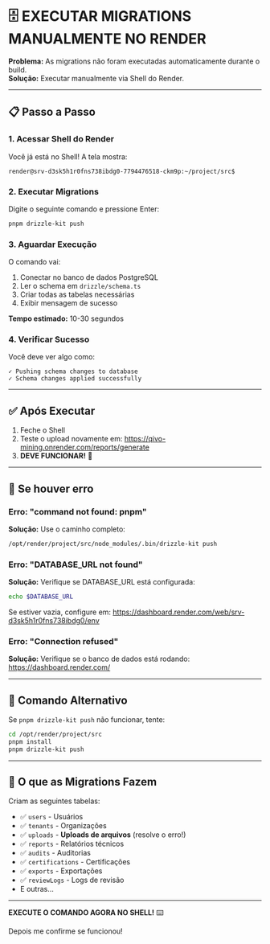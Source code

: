 # 🗄️ EXECUTAR MIGRATIONS MANUALMENTE NO RENDER

**Problema:** As migrations não foram executadas automaticamente durante o build.  
**Solução:** Executar manualmente via Shell do Render.

---

## 📋 Passo a Passo

### 1. Acessar Shell do Render

Você já está no Shell! A tela mostra:
```
render@srv-d3sk5h1r0fns738ibdg0-7794476518-ckm9p:~/project/src$
```

### 2. Executar Migrations

Digite o seguinte comando e pressione Enter:

```bash
pnpm drizzle-kit push
```

### 3. Aguardar Execução

O comando vai:
1. Conectar no banco de dados PostgreSQL
2. Ler o schema em `drizzle/schema.ts`
3. Criar todas as tabelas necessárias
4. Exibir mensagem de sucesso

**Tempo estimado:** 10-30 segundos

### 4. Verificar Sucesso

Você deve ver algo como:
```
✓ Pushing schema changes to database
✓ Schema changes applied successfully
```

---

## ✅ Após Executar

1. Feche o Shell
2. Teste o upload novamente em: https://qivo-mining.onrender.com/reports/generate
3. **DEVE FUNCIONAR!** 🎉

---

## 🚨 Se houver erro

### Erro: "command not found: pnpm"

**Solução:** Use o caminho completo:
```bash
/opt/render/project/src/node_modules/.bin/drizzle-kit push
```

### Erro: "DATABASE_URL not found"

**Solução:** Verifique se DATABASE_URL está configurada:
```bash
echo $DATABASE_URL
```

Se estiver vazia, configure em:
https://dashboard.render.com/web/srv-d3sk5h1r0fns738ibdg0/env

### Erro: "Connection refused"

**Solução:** Verifique se o banco de dados está rodando:
https://dashboard.render.com/

---

## 📝 Comando Alternativo

Se `pnpm drizzle-kit push` não funcionar, tente:

```bash
cd /opt/render/project/src
pnpm install
pnpm drizzle-kit push
```

---

## 🎯 O que as Migrations Fazem

Criam as seguintes tabelas:
- ✅ `users` - Usuários
- ✅ `tenants` - Organizações
- ✅ `uploads` - **Uploads de arquivos** (resolve o erro!)
- ✅ `reports` - Relatórios técnicos
- ✅ `audits` - Auditorias
- ✅ `certifications` - Certificações
- ✅ `exports` - Exportações
- ✅ `reviewLogs` - Logs de revisão
- E outras...

---

**EXECUTE O COMANDO AGORA NO SHELL!** ⌨️

Depois me confirme se funcionou!

